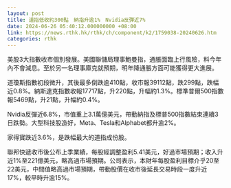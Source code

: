 ```yaml
---
layout: post
title: 道指低收約300點　納指升逾1%　Nvidia反彈近7%
date: 2024-06-26 05:40:12.000000000 +08:00
link: https://news.rthk.hk/rthk/ch/component/k2/1759038-20240626.htm
categories: rthk
---
```


美股3大指數收市個別發展。美國聯儲局理事鮑曼指，通脹面臨上行風險，料今年內不會減息。至於另一名理事庫克就預期，明年降通脹方面可能獲得更大進展。

道瓊斯指數初段微升，其後最多倒跌逾410點，收市報39112點，跌299點，跌幅近0.8%。納斯達克指數收報17717點，升220點，升幅約1.3%。標準普爾500指數報5469點，升21點，升幅約0.4%。

Nvidia反彈近6.8%，市值重上3.1萬億美元，帶動納指及標普500指數結束連續3日跌勢。大型科技股造好，Meta、Tesla和Alphabet都升逾2%。

家得寶跌近3.6%，是跌幅最大的道指成份股。

聯邦快遞收市後公布上季業績，每股經調整盈利5.41美元，好過市場預期；收入升近1%至221億美元，略高過市場預期。公司表示，本財年每股盈利目標介乎20至22美元，中間值略高過市場預期，帶動股價在收市後延長交易時段一度升近17%，較早時升逾15%。
